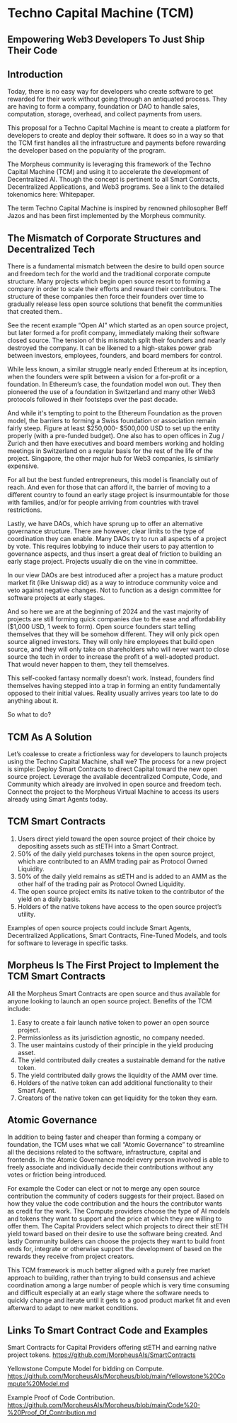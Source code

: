 # Techno Capital Machine (TCM)
## Empowering Web3 Developers To Just Ship Their Code

## Introduction
Today, there is no easy way for developers who create software to get rewarded for their work without going through an antiquated process. They are  having to form a company, foundation or DAO to handle sales, computation, storage, overhead, and collect payments from users.

This proposal for a Techno Capital Machine is meant to create a platform for developers to create and deploy their software.  It does so in a way so that the TCM first handles all the infrastructure and payments before rewarding the developer based on the popularity of the program.

The Morpheus community is leveraging this framework of the Techno Capital Machine (TCM) and using it to accelerate the development of Decentralized AI. Though the concept is pertinent to all Smart Contracts, Decentralized Applications, and Web3 programs. See a link to the detailed tokenomics here: Whitepaper.

The term Techno Capital Machine is inspired by renowned philosopher Beff Jazos and has been first implemented by the Morpheus community.

## The Mismatch of Corporate Structures and Decentralized Tech
There is a fundamental mismatch between the desire to build open source and freedom tech for the world and the traditional corporate compute structure. Many projects which begin open source resort to forming a company in order to scale their efforts and reward their contributors. The structure of these companies then force their founders over time to gradually release less open source solutions that benefit the communities that created them..

See the recent example “Open AI” which started as an open source project, but later formed a for profit company, immediately making their software closed source. The tension of this mismatch split their founders and nearly destroyed the company.  It can be likened to a high-stakes power grab between investors, employees, founders, and board members for control.


While less known, a similar struggle nearly ended Ethereum at its inception, when the founders were split between a vision for a for-profit or a foundation. In Ethereum’s case, the foundation model won out. They then pioneered the use of a foundation in Switzerland and many other Web3 protocols followed in their footsteps over the past decade.

And while it's tempting to point to the Ethereum Foundation as the proven model, the barriers to  forming a Swiss foundation or association remain fairly steep. Figure at least $250,000- $500,000 USD to set up the entity properly (with a pre-funded budget). One also has to open offices in Zug / Zurich and then have executives and board members working and holding meetings in Switzerland on a regular basis for the rest of the life of the project. Singapore, the other major hub for Web3 companies, is similarly expensive. 

For all but the best funded entrepreneurs, this model is financially out of reach. And even for those that can afford it, the barrier of moving to a different country to found an early stage project is insurmountable for those with families, and/or for people arriving from countries with travel restrictions.

Lastly, we have DAOs, which have sprung up to offer an alternative governance structure. There are however, clear limits to the type of coordination they can enable. Many DAOs try to run all aspects of a project by vote.  This requires lobbying to induce their users to pay attention to governance aspects, and thus insert a great deal of friction to building an early stage project.  Projects usually die on the vine in committee.

In our view DAOs are best introduced after a project has a mature product market fit (like Uniswap did) as a way to introduce community voice and veto against negative changes. Not to function as a design committee for software projects at early stages.

And so here we are at the beginning of 2024 and the vast majority of projects are still forming quick companies due to the ease and affordability ($1,000 USD, 1 week to form). Open source founders start telling themselves that they will be somehow different. They will only pick open source aligned investors. They will only hire employees that build open source, and they will only take on shareholders who will never want to close source the tech in order to increase the profit of a well-adopted product. That would never happen to them, they tell themselves. 

This self-cooked fantasy normally doesn’t work. Instead, founders find themselves having stepped into a trap in forming an entity fundamentally opposed to their initial values. Reality usually arrives years too late to do anything about it.

So what to do?

## TCM As A Solution
Let’s coalesse to create a frictionless way for developers to launch projects using the Techno Capital Machine, shall we?  The process for a new project is simple:
Deploy Smart Contracts to direct Capital toward the new open source project.
Leverage the available decentralized Compute, Code, and Community which already are involved in open source and freedom tech. 
Connect the project to the Morpheus Virtual Machine to access its users already using Smart Agents today.

## TCM Smart Contracts
1. Users direct yield toward the open source project of their choice by depositing assets such as stETH into a Smart Contract.
2. 50% of the daily yield purchases tokens in the open source project, which are contributed to an AMM trading pair as Protocol Owned Liquidity.
3. 50% of the daily yield remains as stETH and is added to an AMM as the other half of the trading pair as Protocol Owned Liquidity.
4. The open source project emits its native token to the contributor of the yield on a daily basis. 
5. Holders of the native tokens have access to the open source project’s utility. 

Examples of open source projects could include Smart Agents, Decentralized Applications, Smart Contracts, Fine-Tuned Models, and tools for software to leverage in specific tasks.

## Morpheus Is The First Project to Implement the TCM Smart Contracts
All the Morpheus Smart Contracts are open source and thus available for anyone looking to launch an open source project. Benefits of the TCM include:

1. Easy to create a fair launch native token to power an open source project.
2. Permissionless as its jurisdiction agnostic, no company needed.
3. The user maintains custody of their principle in the yield producing asset.
4. The yield contributed daily creates a sustainable demand for the native token.
5. The yield contributed daily grows the liquidity of the AMM over time. 
6. Holders of the native token can add additional functionality to their Smart Agent.
7. Creators of the native token can get liquidity for the token they earn.

## Atomic Governance
In addition to being faster and cheaper than forming a company or foundation, the TCM uses what we call “Atomic Governance” to streamline all the decisions related to the software, infrastructure, capital and frontends. In the Atomic Governance model every person involved is able to freely associate and individually decide their contributions without any votes or friction being introduced.

For example the Coder can elect or not to merge any open source contribution the community of coders suggests for their project. Based on how they value the code contribution and the hours the contributor wants as credit for the work. The Compute providers choose the type of AI models and tokens they want to support and the price at which they are willing to offer them. The Capital Providers select which projects to direct their stETH yield toward based on their desire to use the software being created. And lastly Community builders can choose the projects they want to build front ends for, integrate or otherwise support the development of based on the rewards they receive from project creators.

This TCM framework is much better aligned with a purely free market approach to building, rather than trying to build consensus and achieve coordination among a large number of people which is very time consuming and difficult especially at an early stage where the software needs to quickly change and iterate until it gets to a good product market fit and even afterward to adapt to new market conditions. 

## Links To Smart Contract Code and Examples
Smart Contracts for Capital Providers offering stETH and earning native project tokens.
https://github.com/MorpheusAIs/SmartContracts

Yellowstone Compute Model for bidding on Compute.
https://github.com/MorpheusAIs/Morpheus/blob/main/Yellowstone%20Compute%20Model.md

Example Proof of Code Contribution.
https://github.com/MorpheusAIs/Morpheus/blob/main/Code%20-%20Proof_Of_Contribution.md
